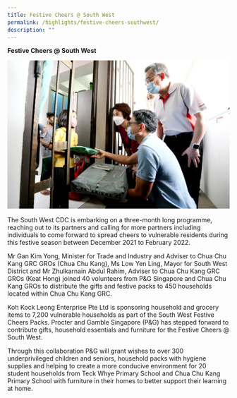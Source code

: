 ```yaml
---
title: Festive Cheers @ South West
permalink: /highlights/festive-cheers-southwest/
description: ""
---
```

**Festive Cheers @ South West**

![Festive Cheers @ SW](/images/Highlights/festive-cheers.jpg)

The South West CDC is embarking on a three-month long programme, reaching out to its partners and calling for more partners including individuals to come forward to spread cheers to vulnerable residents during this festive season between December 2021 to February 2022.

Mr Gan Kim Yong, Minister for Trade and Industry and Adviser to Chua Chu Kang GRC GROs (Chua Chu Kang), Ms Low Yen Ling, Mayor for South West District and Mr Zhulkarnain Abdul Rahim, Adviser to Chua Chu Kang GRC GROs (Keat Hong) joined 40 volunteers from P&G Singapore and Chua Chu Kang GROs to distribute the gifts and festive packs to 450 households located within Chua Chu Kang GRC.

Koh Kock Leong Enterprise Pte Ltd is sponsoring household and grocery items to 7,200 vulnerable households as part of the South West Festive Cheers Packs. Procter and Gamble Singapore (P&G) has stepped forward to contribute gifts, household essentials and furniture for the Festive Cheers @ South West.

Through this collaboration P&G will grant wishes to over 300 underprivileged children and seniors, household packs with hygiene supplies and helping to create a more conducive environment for 20 student households from Teck Whye Primary School and Chua Chu Kang Primary School with furniture in their homes to better support their learning at home.
